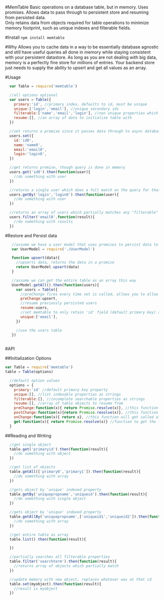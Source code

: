 #MemTable
Basic operations on a database table, but in memory. Uses promises. 
Allows data to pass through to persistent store and resuming from persisted data.  
Only retains data from objects required for table operations to minimize
memory footprint, such as unique indexes and filterable fields.  

#Install
`npm install memtable`

#Why
Allows you to cache data in a way to be essentially database agnostic and still have useful queries
all done in memory while staying consistent with your persistent datastore.
As long as you are not dealing with big data, memory is a perfectly fine store for
millions of entries. Your backend store just needs to supply the ability to upsert and get all values
as an array. 

#Usage
```js
  var Table = require('memtable')

  //all options optional
  var users = Table({
    primary:'id', //primary index, defaults to id, must be unique
    unique:['login','email'], //unique secondary ids
    filterable:['name','email','login'], //non unique properties which can be searched
    resume:[], //an array of data to initialize table with
  })

  //set returns a promise since it passes data through to async database
  users.set({
    id:'id0',
    name:'name0',
    email:'email0',
    login:'login0',
  })

  //get returns promise, though query is done in memory
  users.get('id0').then(function(user){
    //do something with user
  })

  //returns a single user which does a full match on the query for that "unique" id
  users.getBy('login','login0').then(function(user){
    //do something with user
  })

  //returns an array of users which partially matches any "filterable" properties
  users.filter('email0',function(result){
    //do something with results
  })


``` 

#Restore and Persist data

```js
   //assume we have a user model that uses promises to persist data to database
   var UserModel = require('./UserModel')

   function upsert(data){
     //upserts data, returns the data in a promise
     return UserModel.upsert(data)
   }

   //assume we can get the entire table as an array this way
   UserModel.getAll().then(function(users){
     var users = Table({
       //preChange fires every time set is called, allows you to allow or deny data before memory is updated
       preChange:upsert,
       //resume previously persisted users
       resume:users,
       //set memtable to only retain 'id' field (default primary key) and 'email' field
       unique:['email'],
     })

     //use the users table
   })
   

``` 

#API

##Initialization Options
```js
var Table = require('memtable')
table = Table(options)
``` 
```js
  //default option values
  options = {
    primary:'id' //default primary key property 
    unique:[], //list indexable properties as strings
    filterable:[], //incomplete searchable properties as strings
    resume:[], //array of table objects to resume from
    preChange:function(x){ return Promise.resolve(x)}, //this function will get called before memory is changed, and wait for promise to resolve or reject
    postChange:function(x){return Promise.resolve(x)}, //this function is called after preChange, before onChange, expects a promise to return data. The result will be passed to onChange.
    onChange:function(x){ return x}, //this function will get called after memory is changed, anything returned from it is ignored
    get:function(x){ return Promise.resolve(x)} //function to get the full data object from your persistent data store.
  }
``` 

##Reading and Writing
```js
  //get single object
  table.get('primaryid').then(function(result){
    //do something with object
  })

  //get list of objects
  table.getAll(['primary0','primary1']).then(function(result){
    //do something with array
  })

  //gets object by 'unique' indexed property
  table.getBy('uniquepropname','uniqueid').then(function(result){
    //do something with single object
  })

  //gets object by 'unique' indexed property
  table.getAllBy('uniquepropname',['uniqueid1','uniqueid2']).then(function(result){
    //do something with array
  })

  //get entire table as array
  table.list().then(function(result){

  })

  //partially searches all filterable properties
  table.filter('searchterm').then(function(result){
    //returns array of objects which partially match 
  })

  //update memory with new object, replaces whatever was at that id
  table.set(myobject).then(function(result){
    //result is myobject
  })
```




